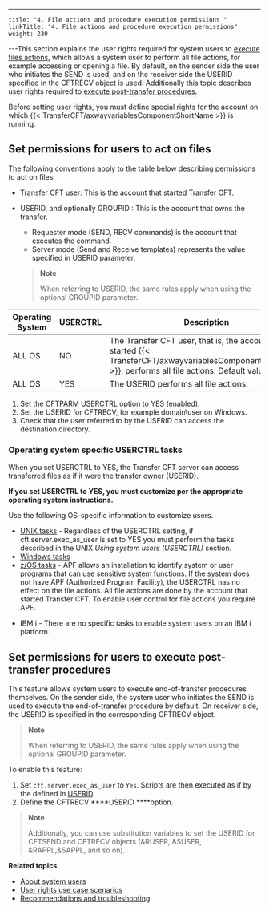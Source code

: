 ---
    title: "4. File actions and procedure execution permissions "
    linkTitle: "4. File actions and procedure execution permissions"
    weight: 230
---This section explains the user rights required for system users to [execute files actions,](#Set) which allows a system user to perform all file actions, for example accessing or opening a file. By default, on the sender side the user who initiates the SEND is used, and on the receiver side the USERID specified in the CFTRECV object is used. Additionally this topic describes user rights required to [execute post-transfer procedures.](#Set2)

Before setting user rights, you must define special rights for the account on which {{< TransferCFT/axwayvariablesComponentShortName  >}} is running.

<span id="Set"></span>

## Set permissions for users to act on files

The following conventions apply to the table below describing permissions to act on files:

- Transfer CFT user: This is the account that started Transfer CFT.

- USERID, and optionally GROUPID : This is the account that owns the transfer.

    -   Requester mode (SEND, RECV commands) is the account that executes the command.
    -   Server mode (Send and Receive templates) represents the value specified in USERID parameter.

    > **Note**
    >
    > When referring to USERID, the same rules apply when using the optional GROUPID parameter.


| Operating<br/> System | USERCTRL | Description |
| --- | --- | --- |
| ALL OS  | NO  | The Transfer CFT user, that is, the account that started {{< TransferCFT/axwayvariablesComponentLongName  >}}, performs all file actions. Default value.  |
| ALL OS  | YES  | The USERID performs all file actions.  |


1. Set the CFTPARM USERCTRL option to YES (enabled).
1. Set the USERID for CFTRECV, for example domain\\user on Windows.
1. Check that the user referred to by the USERID can access the destination directory.

### Operating system specific USERCTRL tasks

When you set USERCTRL to YES, the Transfer CFT server can access transferred files as if it were the transfer owner (USERID).

**If you set USERCTRL to YES, you must customize per the appropriate operating system instructions.**

Use the following OS-specific information to customize users.

- [UNIX tasks](https://docs.axway.com/bundle/TransferCFT_38_InstallationGuide_unix_en_PDF/resource/TransferCFT_InstallationGuide_unix_en.pdf) - Regardless of the USERCTRL setting, if cft.server.exec_as_user is set to YES you must perform the tasks described in the UNIX *Using system users (USERCTRL)* section.
- [Windows tasks](https://docs.axway.com/bundle/TransferCFT_38_InstallationGuide_windows_en_PDF/resource/TransferCFT_InstallationGuide_windows_en.pdf)
- [z/OS tasks](https://docs.axway.com/bundle/TransferCFT_38_InstallationGuide_mvs_en_PDF/resource/TransferCFT_InstallationGuide_mvs_en.pdf) - APF allows an installation to identify system or user programs that can use sensitive system functions. If the system does not have APF (Authorized Program Facility), the USERCTRL has no effect on the file actions. All file actions are done by the account that started Transfer CFT. To enable user control for file actions you require APF.

<!-- -->

- IBM i - There are no specific tasks to enable system users on an IBM i platform.

<span id="Set2"></span>

## Set permissions for users to execute post-transfer procedures

This feature allows system users to execute end-of-transfer procedures themselves. On the sender side, the system user who initiates the SEND is used to execute the end-of-transfer procedure by default. On receiver side, the USERID is specified in the corresponding CFTRECV object.

> **Note**
>
> When referring to USERID, the same rules apply when using the optional GROUPID parameter.

To enable this feature:

1. Set `cft.server.exec_as_user` to `Yes`. Scripts are then executed as if by the defined in [USERID](../../../c_intro_userinterfaces/command_summary/parameter_intro/userid).
1. Define the CFTRECV ****USERID ****option.

> **Note**
>
> Additionally, you can use substitution variables to set the USERID for CFTSEND and CFTRECV objects (&RUSER, &SUSER, &RAPPL,&SAPPL, and so on).

****Related topics****

- [About system users](../)
- [User rights use case scenarios](../user_rights_security_scenarios)
- [Recommendations and troubleshooting](../user_rights_tips)
